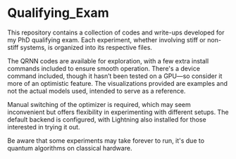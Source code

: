 # Qualifying_Exam

This repository contains a collection of codes and write-ups developed for my PhD qualifying exam. Each experiment, whether involving stiff or non-stiff systems, is organized into its respective files.

The QRNN codes are available for exploration, with a few extra install commands included to ensure smooth operation. There's a device command included, though it hasn’t been tested on a GPU—so consider it more of an optimistic feature. The visualizations provided are examples and not the actual models used, intended to serve as a reference.

Manual switching of the optimizer is required, which may seem inconvenient but offers flexibility in experimenting with different setups. The default backend is configured, with Lightning also installed for those interested in trying it out.

Be aware that some experiments may take forever to run, it's due to quantum algorithms on classical hardware. 






